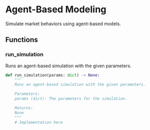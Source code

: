 # Agent-Based Modeling

Simulate market behaviors using agent-based models.

## Functions

### run_simulation
Runs an agent-based simulation with the given parameters.

```python
def run_simulation(params: dict) -> None:
    """
    Runs an agent-based simulation with the given parameters.

    Parameters:
    params (dict): The parameters for the simulation.

    Returns:
    None
    """
    # Implementation here
